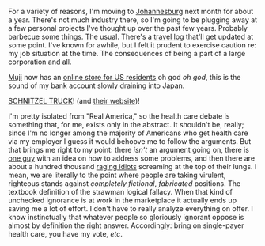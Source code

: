 For a variety of reasons, I'm moving to
[Johannesburg](http://www.joburg.org.za/)
next month for about a year. There's not much industry there, so I'm going to be
plugging away at a few personal projects I've thought up over the past few
years. Probably barbecue some things. The usual. There's a
[travel log](http://plback.tumblr.com)
that'll get updated at some point. I've known for awhile, but I felt it prudent
to exercise caution re: my job situation at the time. The consequences of being
a part of a large corporation and all.


[Muji](http://en.wikipedia.org/wiki/Muji)
now has an
[online store for US residents](http://www.muji.us)
oh god *oh god*, this is the sound of my bank account slowly draining into
Japan.

[SCHNITZEL TRUCK](http://twitter.com/schnitzeltruck)!
(and [their website](http://schnitzelandthings.com/))!

I'm pretty isolated from "Real America," so the health care debate is something
that, for me, exists only in the abstract. It shouldn't be, really; since I'm no
longer among the majority of Americans who get health care via my employer I
guess it would behoove me to follow the arguments. But that brings me right to
my point: there *isn't* an argument going on, there is
[one guy](http://www.whitehouse.gov)
with an idea on how to address some problems, and then there are about a hundred
thousand
[raging idiots](http://egan.blogs.nytimes.com/2009/08/09/palins-poison)
screaming at the top of their lungs. I mean, we are literally to the point where
people are taking virulent, righteous stands against *completely fictional*,
*fabricated* positions. The textbook definition of the strawman logical fallacy.
When that kind of unchecked ignorance is at work in the marketplace it actually
ends up saving me a lot of effort. I don't have to really analyze everything on
offer. I know instinctually that whatever people so gloriously ignorant oppose
is almost by definition the right answer. Accordingly: bring on single-payer
health care, you have my vote, *etc*.
